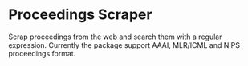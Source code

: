 # Proceedings Scraper #
Scrap proceedings from the web and search them with a regular expression. Currently the package support AAAI, MLR/ICML and NIPS proceedings format.
